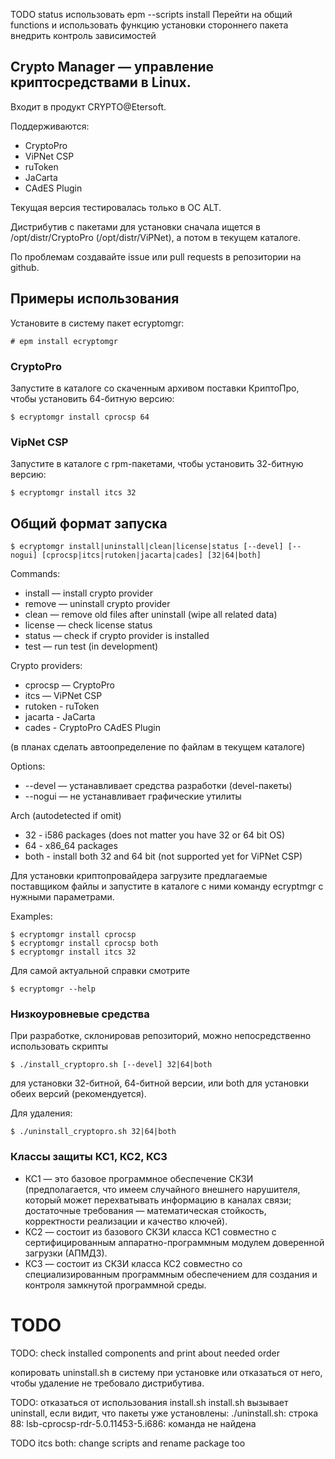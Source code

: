 TODO status
использовать epm --scripts install
Перейти на общий functions и использовать функцию установки стороннего пакета
внедрить контроль зависимостей

## Crypto Manager — управление криптосредствами в Linux.

Входит в продукт CRYPTO@Etersoft.

Поддерживаются:
* CryptoPro
* ViPNet CSP
* ruToken
* JaCarta
* CAdES Plugin

Текущая версия тестировалась только в ОС ALT.

Дистрибутив с пакетами для установки сначала ищется в /opt/distr/CryptoPro (/opt/distr/ViPNet), а потом в текущем каталоге.

По проблемам создавайте issue или pull requests в репозитории на github.

## Примеры использования

Установите в систему пакет ecryptomgr:

    # epm install ecryptomgr

### CryptoPro

Запустите в каталоге со скаченным архивом поставки КриптоПро, чтобы установить 64-битную версию:

    $ ecryptomgr install cprocsp 64

### VipNet CSP

Запустите в каталоге с rpm-пакетами, чтобы установить 32-битную версию:

    $ ecryptomgr install itcs 32


## Общий формат запуска

    $ ecryptomgr install|uninstall|clean|license|status [--devel] [--nogui] [cprocsp|itcs|rutoken|jacarta|cades] [32|64|both]

Commands:
* install — install crypto provider
* remove — uninstall crypto provider
* clean — remove old files after uninstall (wipe all related data)
* license — check license status
* status — check if crypto provider is installed
* test — run test (in development)

Crypto providers:
* cprocsp — CryptoPro
* itcs — ViPNet CSP
* rutoken - ruToken
* jacarta - JaCarta
* cades - CryptoPro CAdES Plugin

(в планах сделать автоопределение по файлам в текущем каталоге)

Options:
* --devel — устанавливает средства разработки (devel-пакеты)
* --nogui — не устанавливает графические утилиты

Arch (autodetected if omit)
* 32 - i586 packages (does not matter you have 32 or 64 bit OS)
* 64 - x86_64 packages
* both - install both 32 and 64 bit (not supported yet for ViPNet CSP)

Для установки криптопровайдера загрузите предлагаемые поставщиком файлы и запустите в каталоге с ними команду ecryptmgr с нужными параметрами.

Examples:

    $ ecryptomgr install cprocsp
    $ ecryptomgr install cprocsp both
    $ ecryptomgr install itcs 32

Для самой актуальной справки смотрите

    $ ecryptomgr --help

### Низкоуровневые средства

При разработке, склонировав репозиторий, можно непосредственно использовать скрипты

    $ ./install_cryptopro.sh [--devel] 32|64|both

для установки 32-битной, 64-битной версии, или both для установки обеих версий (рекомендуется).

Для удаления:

    $ ./uninstall_cryptopro.sh 32|64|both

### Классы защиты КС1, КС2, КС3
* КС1 — это базовое программное обеспечение СКЗИ (предполагается, что имеем случайного внешнего нарушителя, который может перехватывать информацию в каналах связи; достаточные требования — математическая стойкость, корректности реализации и качество ключей).
* КС2 — состоит из базового СКЗИ класса КС1 совместно с сертифицированным аппаратно-программным модулем доверенной загрузки (АПМДЗ).
* КС3 — состоит из СКЗИ класса КС2 совместно со специализированным программным обеспечением для создания и контроля замкнутой программной среды.

# TODO

TODO: check installed components and print about needed order

копировать uninstall.sh в систему при установке или отказаться от него, чтобы удаление не требовало дистрибутива.

TODO:
отказаться от использования install.sh
install.sh вызывает uninstall, если видит, что пакеты уже установлены:
./uninstall.sh: строка 88: lsb-cprocsp-rdr-5.0.11453-5.i686: команда не найдена

TODO itcs both:
change scripts and rename package too

